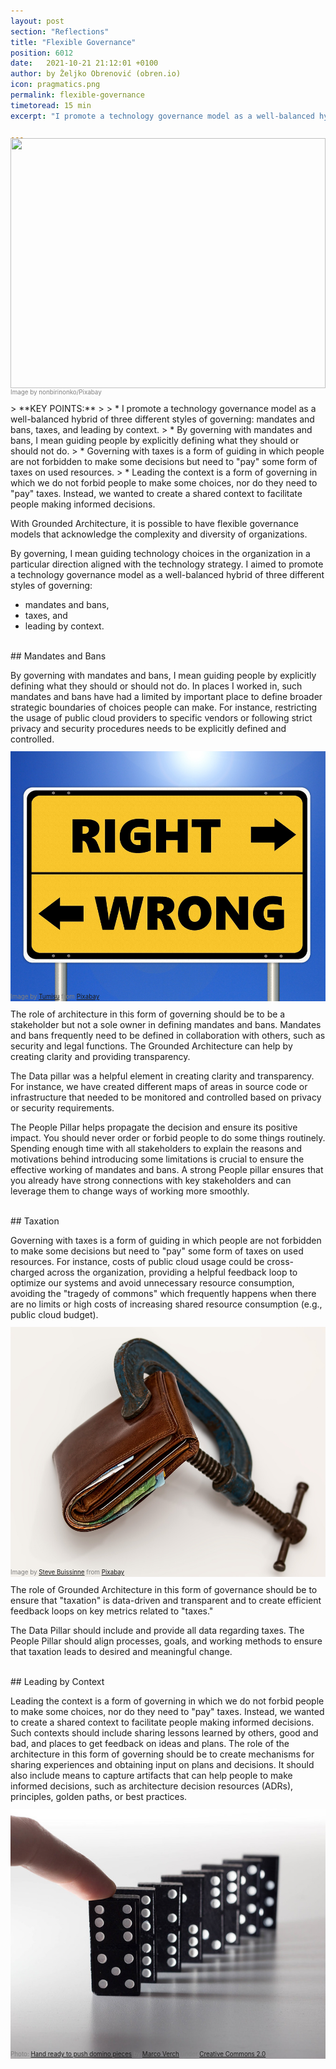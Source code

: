 ```yaml
---
layout: post
section: "Reflections"
title: "Flexible Governance"
position: 6012
date:   2021-10-21 21:12:01 +0100
author: by Željko Obrenović (obren.io)
icon: pragmatics.png
permalink: flexible-governance
timetoread: 15 min
excerpt: "I promote a technology governance model as a well-balanced hybrid of three different styles of governing: mandates and bans, taxes, and leading by context."

---
```

<img style="margin-top: -20px; width: 100%; height: 400px; object-fit: cover" 
     src="assets/images/arch/greece-1594689_1920.jpg">
<div style="font-size: 70%; margin-top: -16px; color: grey; margin-bottom: 12px">
Image by nonbirinonko/Pixabay
</div>
> **KEY POINTS:**
>
> * I promote a technology governance model as a well-balanced hybrid of three different styles of governing: mandates and bans, taxes, and leading by context.
> * By governing with mandates and bans, I mean guiding people by explicitly defining what they should or should not do.
> * Governing with taxes is a form of guiding in which people are not forbidden to make some decisions but need to "pay" some form of taxes on used resources.
> * Leading the context is a form of governing in which we do not forbid people to make some choices, nor do they need to "pay" taxes. Instead, we wanted to create a shared context to facilitate people making informed decisions.

With Grounded Architecture, it is possible to have flexible governance models that acknowledge the complexity and diversity of organizations. 

By governing, I mean guiding technology choices in the organization in a particular direction aligned with the technology strategy. I aimed to promote a technology governance model as a well-balanced hybrid of three different styles of governing:
* mandates and bans,
* taxes, and
* leading by context.


<br>
## Mandates and Bans

By governing with mandates and bans, I mean guiding people by explicitly defining what they should or should not do. In places I worked in, such mandates and bans have had a limited by important place to define broader strategic boundaries of choices people can make. For instance, restricting the usage of public cloud providers to specific vendors or following strict privacy and security procedures needs to be explicitly defined and controlled.

<br>
<img style="margin-top: -20px; width: 100%; height: 400px; object-fit: cover" 
     src="assets/images/arch/ethics-g277df4183_1920.jpg">
<div style="font-size: 70%; margin-top: -16px; color: grey; margin-bottom: 12px">
Image by <a href="https://pixabay.com/users/tumisu-148124/?utm_source=link-attribution&amp;utm_medium=referral&amp;utm_campaign=image&amp;utm_content=2991600">Tumisu</a> from <a href="https://pixabay.com//?utm_source=link-attribution&amp;utm_medium=referral&amp;utm_campaign=image&amp;utm_content=2991600">Pixabay</a>
</div>

The role of architecture in this form of governing should be to be a stakeholder but not a sole owner in defining mandates and bans. Mandates and bans frequently need to be defined in collaboration with others, such as security and legal functions. The Grounded Architecture can help by creating clarity and providing transparency.

The Data pillar was a helpful element in creating clarity and transparency. For instance, we have created different maps of areas in source code or infrastructure that needed to be monitored and controlled based on privacy or security requirements.

The People Pillar helps propagate the decision and ensure its positive impact. You should never order or forbid people to do some things routinely. Spending enough time with all stakeholders to explain the reasons and motivations behind introducing some limitations is crucial to ensure the effective working of mandates and bans. A strong People pillar ensures that you already have strong connections with key stakeholders and can leverage them to change ways of working more smoothly.

<br>
## Taxation

Governing with taxes is a form of guiding in which people are not forbidden to make some decisions but need to "pay" some form of taxes on used resources. For instance, costs of public cloud usage could be cross-charged across the organization, providing a helpful feedback loop to optimize our systems and avoid unnecessary resource consumption, avoiding the "tragedy of commons" which frequently happens when there are no limits or high costs of increasing shared resource consumption (e.g., public cloud budget). 

<br>
<img style="margin-top: -20px; width: 100%; height: 400px; object-fit: cover" 
     src="assets/images/arch/credit-squeeze-g61ddead85_1920.jpg">
<div style="font-size: 70%; margin-top: -16px; color: grey; margin-bottom: 12px">
Image by <a href="https://pixabay.com/users/stevepb-282134/?utm_source=link-attribution&amp;utm_medium=referral&amp;utm_campaign=image&amp;utm_content=522549">Steve Buissinne</a> from <a href="https://pixabay.com//?utm_source=link-attribution&amp;utm_medium=referral&amp;utm_campaign=image&amp;utm_content=522549">Pixabay</a>
</div>

The role of Grounded Architecture in this form of governance should be to ensure that "taxation" is data-driven and transparent and to create efficient feedback loops on key metrics related to "taxes."

The Data Pillar should include and provide all data regarding taxes. The People Pillar should align processes, goals, and working methods to ensure that taxation leads to desired and meaningful change.

<br>
## Leading by Context

Leading the context is a form of governing in which we do not forbid people to make some choices, nor do they need to "pay" taxes. Instead, we wanted to create a shared context to facilitate people making informed decisions. Such contexts should include sharing lessons learned by others, good and bad, and places to get feedback on ideas and plans. The role of the architecture in this form of governing should be to create mechanisms for sharing experiences and obtaining input on plans and decisions. It should also include means to capture artifacts that can help people to make informed decisions, such as architecture decision resources (ADRs), principles, golden paths, or best practices.

<br>
<img style="margin-top: -20px; width: 100%; height: 400px; object-fit: cover" 
     src="assets/images/arch/38280951874_fb51a740ff_c.jpg">
<div style="font-size: 70%; margin-top: -16px; color: grey; margin-bottom: 12px">
Photo: <a href="https://foto.wuestenigel.com/hand-ready-to-push-domino-pieces/" target="_blank">Hand ready to push domino pieces</a> by <a href="https://linktr.ee/wuestenigel" target="_blank">Marco Verch</a> under <a href="https://creativecommons.org/licenses/by/2.0/" target="_blank">Creative Commons 2.0</a>
</div>

